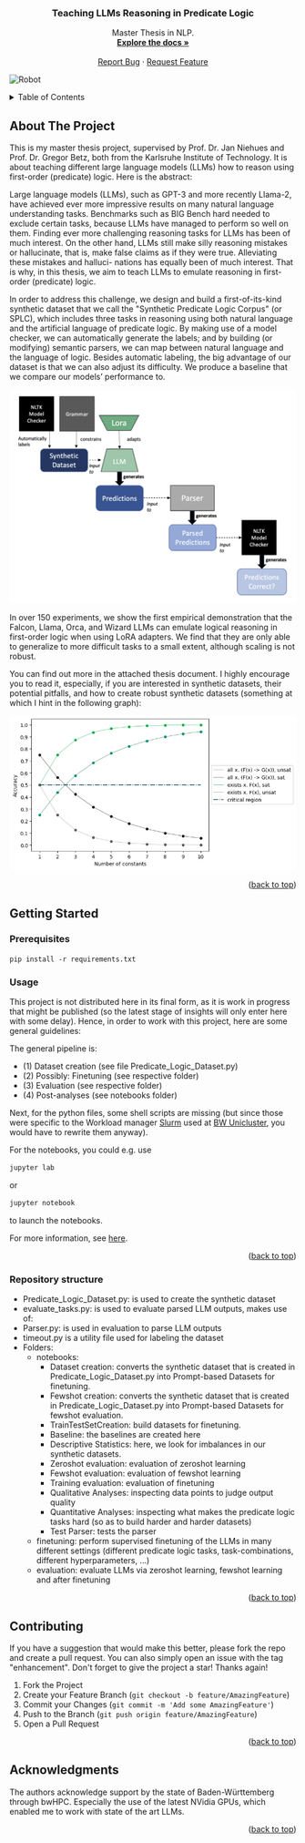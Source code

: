 <!-- Improved compatibility of back to top link: See: https://github.com/othneildrew/Best-README-Template/pull/73 -->
<a name="readme-top"></a>


<!-- PROJECT SHIELDS -->
<!--
*** I'm using markdown "reference style" links for readability.
*** Reference links are enclosed in brackets [ ] instead of parentheses ( ).
*** See the bottom of this document for the declaration of the reference variables
*** for contributors-url, forks-url, etc. This is an optional, concise syntax you may use.
*** https://www.markdownguide.org/basic-syntax/#reference-style-links

[![Contributors][contributors-shield]][contributors-url]
[![Forks][forks-shield]][forks-url]
[![Stargazers][stars-shield]][stars-url]
[![Issues][issues-shield]][issues-url]
[![MIT License][license-shield]][license-url]
[![LinkedIn][linkedin-shield]][linkedin-url]
-->


<!-- PROJECT LOGO -->
<br />
<div align="center">

<h3 align="center">Teaching LLMs Reasoning in Predicate Logic</h3>

  <p align="center">
    Master Thesis in NLP.
    <br />
    <a href="https://github.com/simondoebele/llm-predicate-logic"><strong>Explore the docs »</strong></a>
    <br />
    <br />
    <a href="https://github.com/simondoebele/llm-predicate-logic/issues">Report Bug</a>
    ·
    <a href="https://github.com/simondoebele/llm-predicate-logic/issues">Request Feature</a>
  </p>
</div>

![Robot](./images/robotLearning.png)


<!-- TABLE OF CONTENTS -->
<details>
  <summary>Table of Contents</summary>
  <ol>
    <li>
      <a href="#about-the-project">About The Project</a>
    </li>
    <li>
      <a href="#getting-started">Getting Started</a>
      <ul>
        <li><a href="#prerequisites">Prerequisites</a></li>
        <li><a href="#usage">Usage</a></li>
        <li><a href="#structure">Repository Structure</a></li>
      </ul>
    </li>
    <li><a href="#contributing">Contributing</a></li>
    <!-- <li><a href="#acknowledgments">Acknowledgments</a></li> -->
  </ol>
</details>



<!-- ABOUT THE PROJECT -->
## About The Project

This is my master thesis project, supervised by Prof. Dr. Jan Niehues and Prof. Dr. Gregor Betz, both from the Karlsruhe Institute of Technology. It is about teaching different large language models (LLMs) how to reason using first-order (predicate) logic. Here is the abstract:

Large language models (LLMs), such as GPT-3 and more recently Llama-2, have achieved ever more impressive results on many natural language understanding tasks. Benchmarks such as BIG Bench hard needed to exclude certain tasks, because LLMs have managed to perform so well on them. Finding ever more challenging reasoning tasks for LLMs has been of much interest. On the other hand, LLMs still make silly reasoning mistakes or hallucinate, that is, make false claims as if they were true. Alleviating these mistakes and halluci- nations has equally been of much interest. That is why, in this thesis, we aim to teach LLMs to emulate reasoning in first-order (predicate) logic.

In order to address this challenge, we design and build a first-of-its-kind synthetic dataset that we call the "Synthetic Predicate Logic Corpus" (or SPLC), which includes three tasks in reasoning using both natural language and the artificial language of predicate logic. By making use of a model checker, we can automatically generate the labels; and by building (or modifying) semantic parsers, we can map between natural language and the language of logic. Besides automatic labeling, the big advantage of our dataset is that we can also adjust its difficulty. We produce a baseline that we compare our models’ performance to.

![Architecture](./images/overall-architecture.png)

In over 150 experiments, we show the first empirical demonstration that the Falcon, Llama, Orca, and Wizard LLMs can emulate logical reasoning in first-order logic when using LoRA adapters. We find that they are only able to generalize to more difficult tasks to a small extent, although scaling is not robust.

You can find out more in the attached thesis document. 
I highly encourage you to read it, especially, if you are interested in synthetic datasets, their potential pitfalls, and how to create robust synthetic datasets (something at which I hint in the following graph):

![Baseline](./images/baseline_analysis.png)



<p align="right">(<a href="#readme-top">back to top</a>)</p>




<!-- GETTING STARTED -->
## Getting Started

### Prerequisites

```
pip install -r requirements.txt
```


<!-- USAGE EXAMPLES -->
### Usage

This project is not distributed here in its final form, as it is work in progress that might be published (so the latest stage of insights will only enter here with some delay). Hence, in order to work with this project, here are some general guidelines:

The general pipeline is:
* (1) Dataset creation (see file Predicate_Logic_Dataset.py)
* (2) Possibly: Finetuning (see respective folder)
* (3) Evaluation (see respective folder)
* (4) Post-analyses (see notebooks folder)

Next, for the python files, some shell scripts are missing (but since those were specific to the Workload manager [Slurm](https://slurm.schedmd.com/quickstart.html) used at [BW Unicluster](https://wiki.bwhpc.de/e/BwUniCluster2.0/Hardware_and_Architecture), you would have to rewrite them anyway).

For the notebooks, you could e.g. use

   ```sh
   jupyter lab
   ```

or

   ```sh
   jupyter notebook
   ```

to launch the notebooks.

For more information, see [here](https://jupyter.org/install).

<p align="right">(<a href="#readme-top">back to top</a>)</p>



<!-- Repository Structure -->
### Repository structure

- Predicate_Logic_Dataset.py: is used to create the synthetic dataset
- evaluate_tasks.py: is used to evaluate parsed LLM outputs, makes use of:
- Parser.py: is used in evaluation to parse LLM outputs
- timeout.py is a utility file used for labeling the dataset
- Folders:
  - notebooks: 
    - Dataset creation: converts the synthetic dataset that is created in Predicate_Logic_Dataset.py into Prompt-based Datasets for finetuning.
    - Fewshot creation: converts the synthetic dataset that is created in Predicate_Logic_Dataset.py into Prompt-based Datasets for fewshot evaluation.
    - TrainTestSetCreation: build datasets for finetuning.
    - Baseline: the baselines are created here
    - Descriptive Statistics: here, we look for imbalances in our synthetic datasets.
    - Zeroshot evaluation: evaluation of zeroshot learning
    - Fewshot evaluation: evaluation of fewshot learning
    - Training evaluation: evaluation of finetuning
    - Qualitative Analyses: inspecting data points to judge output quality
    - Quantitative Analyses: inspecting what makes the predicate logic tasks hard (so as to build harder and harder datasets)
    - Test Parser: tests the parser
  - finetuning: perform supervised finetuning of the LLMs in many different settings (different predicate logic tasks, task-combinations, different hyperparameters, ...)
  - evaluation: evaluate LLMs via zeroshot learning, fewshot learning and after finetuning



<p align="right">(<a href="#readme-top">back to top</a>)</p>



<!-- CONTRIBUTING -->
## Contributing

If you have a suggestion that would make this better, please fork the repo and create a pull request. You can also simply open an issue with the tag "enhancement".
Don't forget to give the project a star! Thanks again!

1. Fork the Project
2. Create your Feature Branch (`git checkout -b feature/AmazingFeature`)
3. Commit your Changes (`git commit -m 'Add some AmazingFeature'`)
4. Push to the Branch (`git push origin feature/AmazingFeature`)
5. Open a Pull Request

<p align="right">(<a href="#readme-top">back to top</a>)</p>





<!-- ACKNOWLEDGMENTS -->
## Acknowledgments

The authors acknowledge support by the state of Baden-Württemberg through bwHPC. Especially the use of the latest NVidia GPUs, which enabled me to work with state of the art LLMs.



<p align="right">(<a href="#readme-top">back to top</a>)</p>


<!-- MARKDOWN LINKS & IMAGES -->
<!-- https://www.markdownguide.org/basic-syntax/#reference-style-links -->
[contributors-shield]: https://img.shields.io/github/contributors/github_username/repo_name.svg?style=for-the-badge
[contributors-url]: https://github.com/github_username/repo_name/graphs/contributors
[forks-shield]: https://img.shields.io/github/forks/github_username/repo_name.svg?style=for-the-badge
[forks-url]: https://github.com/github_username/repo_name/network/members
[stars-shield]: https://img.shields.io/github/stars/github_username/repo_name.svg?style=for-the-badge
[stars-url]: https://github.com/github_username/repo_name/stargazers
[issues-shield]: https://img.shields.io/github/issues/github_username/repo_name.svg?style=for-the-badge
[issues-url]: https://github.com/github_username/repo_name/issues
[license-shield]: https://img.shields.io/github/license/github_username/repo_name.svg?style=for-the-badge
[license-url]: https://github.com/github_username/repo_name/blob/master/LICENSE.txt
[linkedin-shield]: https://img.shields.io/badge/-LinkedIn-black.svg?style=for-the-badge&logo=linkedin&colorB=555
[linkedin-url]: https://linkedin.com/in/linkedin_username
[product-screenshot]: images/screenshot.png
[Next.js]: https://img.shields.io/badge/next.js-000000?style=for-the-badge&logo=nextdotjs&logoColor=white
[Next-url]: https://nextjs.org/
[React.js]: https://img.shields.io/badge/React-20232A?style=for-the-badge&logo=react&logoColor=61DAFB
[React-url]: https://reactjs.org/
[Vue.js]: https://img.shields.io/badge/Vue.js-35495E?style=for-the-badge&logo=vuedotjs&logoColor=4FC08D
[Vue-url]: https://vuejs.org/
[Angular.io]: https://img.shields.io/badge/Angular-DD0031?style=for-the-badge&logo=angular&logoColor=white
[Angular-url]: https://angular.io/
[Svelte.dev]: https://img.shields.io/badge/Svelte-4A4A55?style=for-the-badge&logo=svelte&logoColor=FF3E00
[Svelte-url]: https://svelte.dev/
[Laravel.com]: https://img.shields.io/badge/Laravel-FF2D20?style=for-the-badge&logo=laravel&logoColor=white
[Laravel-url]: https://laravel.com
[Bootstrap.com]: https://img.shields.io/badge/Bootstrap-563D7C?style=for-the-badge&logo=bootstrap&logoColor=white
[Bootstrap-url]: https://getbootstrap.com
[JQuery.com]: https://img.shields.io/badge/jQuery-0769AD?style=for-the-badge&logo=jquery&logoColor=white
[JQuery-url]: https://jquery.com 
